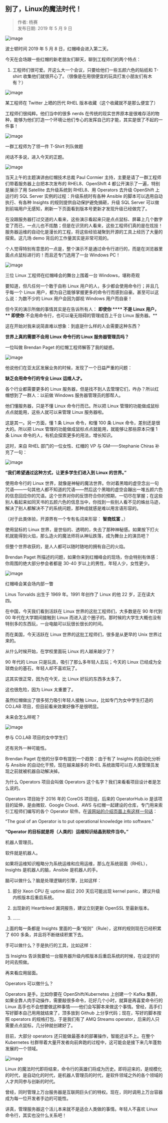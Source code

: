 ## 别了，Linux的魔法时代！  

> 作者: 杨赛  
> 发布日期: 2019 年 5 月 9 日  

![image](images/1905-bllinuxdmfsd-0.jpeg)

波士顿时间 2019 年 5 月 8 日，红帽峰会进入第二天。

今天在会场跟一些红帽的新老朋友们聊天，聊到工程师们的两个特点：

1. 工程师们很可爱。开这么大一个会议，只要给他们一些五颜六色的贴纸和 T-shirt 收集他们就很开心了。（很像是在用很便宜的玩具打发小朋友们有木有？）

![image](images/1905-bllinuxdmfsd-1.jpeg)

某工程师在 Twitter 上晒的历代 RHEL 版本收藏（这个收藏就不是那么便宜了）

工程师们很纯粹。他们当中的很多 nerds 在传统的现实世界原本是很难存活的物种，能够为他们打造一个环境让他们专心的发挥自己的才能，其实是很了不起的一件事！

![image](images/1905-bllinuxdmfsd-2.png)

一群工程师为了领一件 T-Shirt 列队做题

闲话不多说，进入今天的正题。

![image](images/1905-bllinuxdmfsd-3.png)

当天上午的主题演讲由红帽技术总裁 Paul Cormier 主持，主要是请了一群工程师们带着服务器上台把本次发布的 RHEL8、OpenShift 4 都公开演示了一遍，特别是展示了用 Satellite 去升级系统到 RHEL8、用 Operators 去升级 OpenShift 上运行的 SQL Server 实例的过程：升级系统时有各种 Ansible 的脚本可以选用自动执行、有各种 Insights 的规则提供自动保护避免搞砸，升级 SQL Server 可以做到前端用户无感知，刷新一下页面看到版本号更新才发现升级已经做完了。

在没跟服务器打过交道的人看来，这些演示看起来只是点点鼠标、屏幕上几个数字变了而已，一点儿也不炫酷；但是在识货的人看来，这些工程师们真的是在炫技！服务器运维的自动化是漫长的工程，将这些经验凝聚到开源的工具上经历了大量的探索。这几场 demo 背后的工作量其实是非常可观的。

个人觉得特别有意思的一点是，整个演示不是通过命令行进行的，而是在浏览器里面点点鼠标进行的！而且还专门选用了一台 Windows PC！

![image](images/1905-bllinuxdmfsd-4.png)

三位 Linux 工程师在红帽峰会的舞台上围着一台 Windows，堪称奇观

要知道，但凡任何一个敢于自称 Linux 用户的人，多少都会使用命令行；并且几乎每一个 Linux 用户，都为自己能够掌握更多的命令行而感到自豪。甚至可以这么说：为数不少的 Linux 用户会因为鄙视 Windows 用户而自豪！

但今天的演示所做的事情其实是在告诉所有人： **即使你 \*\*\*\* 不是 Linux 用户， ** **即使你**** 不会用命令行，也可以毫无阻碍的管理成百上千台 Linux 服务器。**

这在开始对我来说简直难以想象：到底是什么样的人会需要这种东西？

**世界上真的需要不会用 Linux 命令行的 Linux 服务器管理员吗？**

一位叫做 Brendan Paget 的红帽工程师解答了我的疑惑。

![image](images/1905-bllinuxdmfsd-5.png)

他说他们在亚太区发展业务的时候，发现了一个日益严重的问题：

**缺乏会用命令行的专业 Linux 运维人才。**

各个行业都需要更多的 Linux 服务器，但是找不到人去管理它们，咋办？所以红帽想到了一群人：以前做 Windows 服务器管理员的那帮人。

他们懂服务器，只是不懂 Linux 命令行而已。所以把 Linux 管理的功能做成鼠标点点就能用，这些人就可以来管理 Linux 服务器啦。

这是其一。另一方面，懂 1 条 Linux 命令，和懂 100 条 Linux 命令，差别还是很大的。所以把 Linux 管理的功能做成鼠标点点就能用，就能够让那些原本只懂 1 条 Linux 命令的人，有机会探索更多的用法，增长知识。

这时，来自 RHEL 部门的一位女性、红帽的 VP 与 GM——Stephanie Chiras 补充了一句：

![image](images/1905-bllinuxdmfsd-6.png)

**“我们希望通过这种方式，让更多学生们进入到 Linux 的世界。”**

使用命令行的 Linux 世界，就像是神秘的魔法世界。你对着黑暗的虚空念出一句咒语——一句其他人都不知道的咒语——然后这个黑暗的虚空会蹦出一堆五颜六色的信息回应你的咒语。这个世界对你的反馈符合你的预期，一切尽在掌握；在这些别人看起来如同天书的五颜六色的信息当中，你找到一些别人看不见的蛛丝马迹，解决了别人都解决不了的系统问题，那种成就感是难以用言语形容的。

（对于此类体验，开源界有一个专有名词来形容： **智商炫富** 。）

使用鼠标的 Linux 世界，是世俗的、透明的，失去了那种神秘感。如果按下打火机就能得到火焰，那么造火的魔法师将从神坛跌落，成为舞台上的演员吧？

但整个世界收获的，是人人都可以随时随地的拥有自己的火焰。

Brendan Paget 所描述的问题，如果你来到红帽峰会的现场，你会特别有体感：你周围的绝大部分参会者都是 30-40 岁以上的男性，年轻人少，女性更少。

![image](images/1905-bllinuxdmfsd-7.jpeg)

红帽峰会某会场内部一瞥

Linus Torvalds 出生于 1969 年。1991 年创作了 Linux 的他 22 岁，正在读大四。

在中国，今天我们看到活跃在 Linux 世界的这批工程师们，大多数是在 90 年代到 00 年代在大学期间接触到 Linux 而进入这个圈子的。那时候的大学生大概也没有特别多的东西玩，一台电脑可以玩很长很长的时间。

而在美国，今天活跃在 Linux 世界的这批工程师们，很多是从更早的 Unix 世界过来的。

从什么时候开始，在学校里面玩 Linux 的人越来越少了？

90 年代的 Linux 只是玩具，吸引了那么多年轻人去玩；今天的 Linux 已经成为全球商业的基石，年轻人却不喜欢玩了。

这其实很正常，因为在今天，比 Linux 好玩的东西多太多了。

这也很危险，因为 Linux 太重要了。

虽然红帽做出了很多努力吸引年轻人接触 Linux，比如专门为女中学生打造的 CO.LAB 项目，但目前看来效果好像不是很明显。

未来会怎么样呢？

![image](images/1905-bllinuxdmfsd-8.png)

参与 CO.LAB 项目的女中学生们

还有另外一种可能性。

Brendan Paget 在他的分享中有提到一个趋势：由于有了 Insights 的自动化分析与 Ansible 的自动化干预，现在越来越多的 RHEL 系统故障可以在人类管理员发现之前就被机器自动解决掉。

为什么 Operators 项目会叫做 Operators 这个名字？我们来看看项目设计者是怎么说的。

Operators 项目始于 2016 年的 CoreOS 项目组，后来的 OperatorHub.io 是该项目的延伸，是由微软、Google Cloud、AWS 与红帽一起建设的仓库，专门用来索引工程师们编写的各个 Operator 软件。在[该网站的介绍页面上有这样一句话](https://operatorhub.io/what-is-an-operator)：

“The goal of an Operator is to put operational knowledge into software.”

**“Operator 的目标就是将（人类的）运维知识结晶到软件当中。”**

机器人管理员。

软件就是机器人。

如果将运维知识粗略分为系统运维和应用运维，那么在系统层面（RHEL），Insights 是机器人的脑，Ansible 是机器人的手。

脑可以做什么？脑是处理逻辑的引擎，比如这样：

1. 部分 Xeon CPU 在 uptime 超过 200 天后可能出现 kernel panic，建议升级内核版本后重启系统。

2. 出现新的 Heartbleed 漏洞报告，建议立刻更新 OpenSSL 至最新版本。

3. ……

上面的每一条都是 Insights 里面的一条“规则”（Rule），这样的规则现在已经积累了 600 多条，并且将不断继续积累下去。

手可以做什么？手是执行的工具，比如这样：

当 Insights 告诉我要给一台服务器升级内核版本后重启系统的时候，在设定好的时间去照做。

再来看应用层面。

Operators 可以做什么？

Operators 是手。比如你要在 OpenShift/Kubernetes 上创建一个 Kafka 集群，如果全靠人肉手动操作，需要敲很多命令，花好几个小时，就算是再喜爱命令行的 Linux 高手也不会想要做这种事情——他们会写脚本来做这个事情。曾经，高手们写好脚本自己用用就结束了，顶多放到 Github 上分享代码；现在，写好的脚本按照 operators 的规格打包，于是我们有了 AMQ Streams operator，后来的人只需要点点鼠标，几分钟就创建好了。

目前，大部分 operators 还只能做最基本的部署操作，智能还谈不上。在整个 Kubernetes 社群带着大量开发者向前奔跑的过程中，这可能会是接下来几年蓬勃发展的一个领域。

![image](images/1905-bllinuxdmfsd-9.png)

Linux 的魔法时代即将结束，命令行的英雄们将成为历史。即将迎来的，是规模化的时代，是自动化的时代，是机器人管理员的时代，是软件领域之外的各个领域的人才共同参与创新的时代。

曾经，同时管理上万台服务器是互联网巨头们的特权。现在，同时调用上万台容器成为每一位开发者手边的可能性。

讲真，管理服务器这个活儿本来就不是适合人类做的事情。年轻人不喜欢 Linux 命令行，其实也没什么关系吧！
